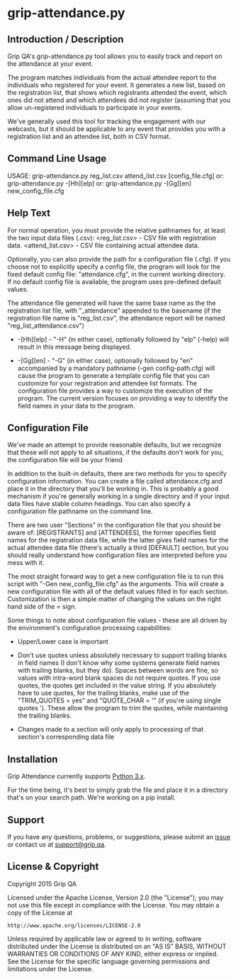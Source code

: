 grip-attendance.py
=========================

Introduction / Description
----------------------

Grip QA's grip-attendance.py tool allows you to easily track and report on
the attendance at your event.

The program matches individuals from the actual attendee report to the
individuals who registered for your event. It generates a new list, based on
the registration list, that shows which registrants attended the event,
which ones did not attend and which attendees did not register (assuming
that you allow un-registered individuals to participate in your events.

We've generally used this tool for tracking the engagement with our
webcasts, but it should be applicable to any event that provides you with a
registration list and an attendee list, both in CSV format.

Command Line Usage
----------------------

USAGE:  grip-attendance.py reg_list.csv attend_list.csv [config_file.cfg]
   or:  grip-attendance.py -[Hh][elp]
   or:  grip-attendance.py -[Gg][en] new_config_file.cfg

Help Text
----------------------

For normal operation, you must provide the relative pathnames for, at
least the two input data files (.csv):
    <reg_list.csv> - CSV file with registration data.
    <attend_list.csv> - CSV file containing actual attendee data.

Optionally, you can also provide the path for a configuration file
(.cfg). If you choose not to explicitly specify a config file, the
program will look for the fixed default config file: "attendance.cfg",
in the current working directory. If no default config file is
available, the program uses pre-defined default values.

The attendance file generated will have the same base name as the the
registration list file, with "_attendance" appended to the basename (if
the registration file name is "reg_list.csv", the attendance report will
be named "reg_list_attendance.csv")

* -[Hh][elp] - "-H" (in either case), optionally followed by "elp" (-help)
will result in this message being displayed.

* -[Gg][en] - "-G" (in either case), optionally followed by "en"
accompanied by a mandatory pathname (-gen config-path.cfg) will cause
the program to generate a template config file that you can customize
for your registration and attendee list formats.
The configuration file provides a way to customize the execution of the
program. The current version focuses on providing a way to identify the
field names in your data to the program.

Configuration File
----------------------

We've made an attempt to provide reasonable defaults, but we recognize
that these will not apply to all situations, if the defaults don't work
for you, the configuration file will be your friend

In addition to the built-in defaults, there are two methods for you to
specify configuration information. You can create a file called
attendance.cfg and place it in the directory that you'll be working in.
This is probably a good mechanism if you're generally working in a
single directory and if your input data files have stable column
headings. You can also specify a configuration file pathname on the
command line.

There are two user "Sections" in the configuration file that you should
be aware of: [REGISTRANTS] and [ATTENDEES], the former specifies field
names for the registration data file, while the latter gives field names
for the actual attendee data file (there's actually a third [DEFAULT]
section, but you should really understand how configuration files are
interpreted before you mess with it.

The most straight forward way to get a new configuration file is to run
this script with "-Gen new_config_file.cfg" as the arguments. This will
create a new configuration file with all of the default values filled in
for each section. Customization is then a simple matter of changing the
values on the right hand side of the = sign.

Some things to note about configuration file values - these are all
driven by the environment's configuration processing capabilities:

* Upper/Lower case is important

* Don't use quotes unless absolutely necessary to support trailing
blanks in field names (I don't know why some systems generate field
names with trailing blanks, but they do). Spaces between words are fine,
so values with intra-word blank spaces do not require quotes. If you use
quotes, the quotes get included in the value string. If you absolutely
have to use quotes, for the trailing blanks, make use of the
"TRIM_QUOTES = yes" and "QUOTE_CHAR = '" (if you're using single quotes
'). These allow the program to trim the quotes, while maintaining the
trailing blanks.

* Changes made to a section will only apply to processing of that
section's corresponding data file

Installation
----------------------

Grip Attendance currently supports [Python 3.x](https://www.python.org/downloads/).

For the time being, it's best to simply grab the file and place it in a 
directory that's on your search path. We're working on a pip install.

Support
----------------------

If you have any questions, problems, or suggestions, please submit an
[issue](../../issues) or contact us at support@grip.qa.

License & Copyright
----------------------

Copyright 2015 Grip QA

Licensed under the Apache License, Version 2.0 (the "License");
you may not use this file except in compliance with the License.
You may obtain a copy of the License at

    http://www.apache.org/licenses/LICENSE-2.0

Unless required by applicable law or agreed to in writing, software
distributed under the License is distributed on an "AS IS" BASIS,
WITHOUT WARRANTIES OR CONDITIONS OF ANY KIND, either express or implied.
See the License for the specific language governing permissions and
limitations under the License.
